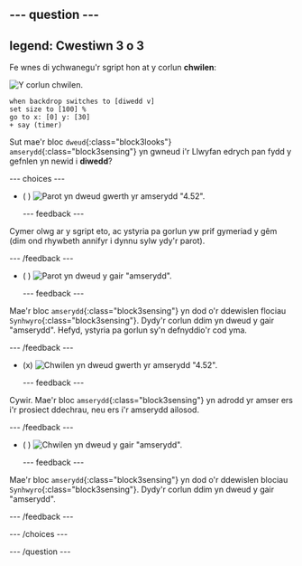 --- question ---
---
legend: Cwestiwn 3 o 3
---

Fe wnes di ychwanegu'r sgript hon at y corlun **chwilen**:

![Y corlun chwilen.](images/bug-sprite.png)

```blocks3
when backdrop switches to [diwedd v]
set size to [100] % 
go to x: [0] y: [30] 
+ say (timer) 
```

Sut mae'r bloc `dweud`{:class="block3looks"} `amserydd`{:class="block3sensing"} yn gwneud i'r Llwyfan edrych pan fydd y gefnlen yn newid i **diwedd**?

--- choices ---

- ( ) ![Parot yn dweud gwerth yr amserydd "4.52".](images/quiz_parrot_number.png)

  --- feedback ---

Cymer olwg ar y sgript eto, ac ystyria pa gorlun yw prif gymeriad y gêm (dim ond rhywbeth annifyr i dynnu sylw ydy'r parot).

  --- /feedback ---

- ( ) ![Parot yn dweud y gair "amserydd".](images/quiz_parrot_timer.png)

  --- feedback ---

Mae'r bloc `amserydd`{:class="block3sensing"} yn dod o'r ddewislen flociau `Synhwyro`{:class="block3sensing"}. Dydy'r corlun ddim yn dweud y gair "amserydd". Hefyd, ystyria pa gorlun sy'n defnyddio'r cod yma.

  --- /feedback ---

- (x) ![Chwilen yn dweud gwerth yr amserydd "4.52".](images/quiz_bug_number.png)

  --- feedback ---

Cywir. Mae'r bloc `amserydd`{:class="block3sensing"} yn adrodd yr amser ers i'r prosiect ddechrau, neu ers i'r amserydd ailosod.

  --- /feedback ---

- ( ) ![Chwilen yn dweud y gair "amserydd".](images/quiz_bug_timer.png)

  --- feedback ---

Mae'r bloc `amserydd`{:class="block3sensing"} yn dod o'r ddewislen blociau `Synhwyro`{:class="block3sensing"}. Dydy'r corlun ddim yn dweud y gair "amserydd".

  --- /feedback ---

--- /choices ---

--- /question ---





